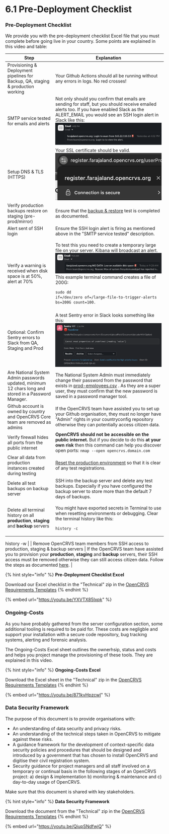 # 6.1 Pre-Deployment Checklist

### **Pre-Deployment Checklist**

We provide you with the pre-deployment checklist Excel file that you must complete before going live in your country.  Some points are explained in this video and table:



| Step                                                                                                 | Explanation                                                                                                                                                                                                                                                                                                                                                                                      |
| ---------------------------------------------------------------------------------------------------- | ------------------------------------------------------------------------------------------------------------------------------------------------------------------------------------------------------------------------------------------------------------------------------------------------------------------------------------------------------------------------------------------------ |
| Provisioning & Deployment pipelines for Backup, QA, staging & production working                     | Your Github Actions should all be running without any errors in logs.  No red crosses!                                                                                                                                                                                                                                                                                                           |
| SMTP service tested for emails and alerts                                                            | Not only should you confirm that emails are sending for staff, but you should receive emailed alerts too. If you have enabled Slack as the ALERT\_EMAIL you would see an SSH login alert in Slack like this: ![](<../../.gitbook/assets/Screenshot 2024-11-14 at 09.50.00.png>)                                                                                                                  |
| Setup DNS & TLS (HTTPS)                                                                              | Your SSL certificate should be valid. ![](<../../.gitbook/assets/Screenshot 2024-11-14 at 09.57.13.png>)                                                                                                                                                                                                                                                                                         |
| Verify production backups restore on staging (pre-prod/mirror)                                       | Ensure that the [backup & restore](../3.-installation/3.3-set-up-a-server-hosted-environment/4.3.7-backup-and-restore/) test is completed as documented.                                                                                                                                                                                                                                         |
| Alert sent of SSH login                                                                              | Ensure the SSH login alert is firing as mentioned above in the "SMTP service tested" description.                                                                                                                                                                                                                                                                                                |
| Verify a warning is received when disk space is at 50%, alert at 70%                                 | <p>To test this you need to create a temporary large file on your server.  Kibana will broadcast an alert. <img src="../../.gitbook/assets/Screenshot 2024-11-14 at 17.22.40.png" alt="">    This example terminal command creates a file of 200G: </p><pre class="language-bash"><code class="lang-bash">sudo dd if=/dev/zero of=/large-file-to-trigger-alerts bs=200G count=100.
</code></pre> |
| Optional: Confirm Sentry errors to Slack from QA, Staging and Prod                                   | A test Sentry error in Slack looks something like this: ![](<../../.gitbook/assets/Screenshot 2024-11-14 at 17.22.57.png>)                                                                                                                                                                                                                                                                       |
| Are National System Admin passwords updated, minimum 12 chars long and stored in a Password Manager. | The National System Admin must immediately change their password from the password that exists in [prod-employees.csv](https://github.com/opencrvs/opencrvs-countryconfig/blob/develop/src/data-seeding/employees/source/prod-employees.csv) . As they are a super user, they must confirm that the new password is saved in a password manager tool.                                            |
| Github account is owned by country and OpenCRVS Core team are removed as admins                      | If the OpenCRVS team have assisted you to set up your Github organisation, they must no longer have "Admin" rights in your countryconfig repository otherwise they can potentially access citizen data.                                                                                                                                                                                          |
| Verify firewall hides all ports from the public internet                                             | **OpenCRVS should not be accessible on the public internet.** But if you decide to do this **at your own risk** then this command can help you discover open ports: `nmap --open opencrvs.domain.com`                                                                                                                                                                                            |
| Clear all data from production instances created during testing                                      | [Reset the production environment](../3.-installation/3.3-set-up-a-server-hosted-environment/3.3.6-deploy-automated-and-manual/4.3.6.5-resetting-a-server-environment.md) so that it is clear of any test registrations.                                                                                                                                                                         |
| Delete all test backups on backup server                                                             | SSH into the backup server and delete any test backups.  Especially if you have configured the backup server to store more than the default 7 days of backups.                                                                                                                                                                                                                                   |
| Delete all terminal history on all **production**, **staging** and **backup** servers                | <p>You might have exported secrets in Terminal to use when resetting environments or debugging.  Clear the terminal history like this:  </p><pre class="language-bash"><code class="lang-bash">history -c
history -w
</code></pre>                                                                                                                                                               |
| Remove OpenCRVS team members from SSH access to production, staging & backup servers                 | If the OpenCRVS team have assisted you to provision your **production**, **staging** and **backup** servers, their SSH access must be removed otherwise they can still access citizen data.  Follow the steps as documented [here](../3.-installation/3.3-set-up-a-server-hosted-environment/4.3.5-provisioning-servers/4.3.5.1-ssh-access.md).                                                  |

{% hint style="info" %}
**Pre-Deployment Checklist Excel**

Download our Excel checklist in the "Technical" zip in the [OpenCRVS Requirements Templates](https://github.com/opencrvs/opencrvs-core/wiki/Gather-requirements)
{% endhint %}

{% embed url="https://youtu.be/YXVTX85Ixpk" %}

### Ongoing-Costs

As you have probably gathered from the server configuration section, some additional tooling is required to be paid for. These costs are negligble and support your installation with a secure code repository, bug tracking systems, alerting and forensic analysis. &#x20;

The Ongoing-Costs Excel sheet outlines the ownerhsip, status and costs and helps you project manage the provisioning of these tools.  They are explained in this video.



{% hint style="info" %}
**Ongoing-Costs Excel**

Download the Excel sheet in the "Technical" zip in the [OpenCRVS Requirements Templates](https://github.com/opencrvs/opencrvs-core/wiki/Gather-requirements)
{% endhint %}

{% embed url="https://youtu.be/871kvHpzcwI" %}

### Data Security Framework

The purpose of this document is to provide organisations with:

* An understanding of data security and privacy risks.&#x20;
* An understanding of the technical steps taken in OpenCRVS to mitigate against these risks.
* A guidance framework for the development of context-specific data security policies and procedures that should be designed and introduced by a government that has chosen to install OpenCRVS and digitise their civil registration system. &#x20;
* Security guidance for project managers and all staff involved on a temporary or continual basis in the following stages of an OpenCRVS project: a) design & implementation b) monitoring & maintenance and c) day-to-day usage of OpenCRVS.

Make sure that this document is shared with key stakeholders.

{% hint style="info" %}
**Data Security Framework**

Download the document from the "Technical" zip in the [OpenCRVS Requirements Templates](https://github.com/opencrvs/opencrvs-core/wiki/Gather-requirements)
{% endhint %}

{% embed url="https://youtu.be/QiupSNdfwjQ" %}

&#x20;

